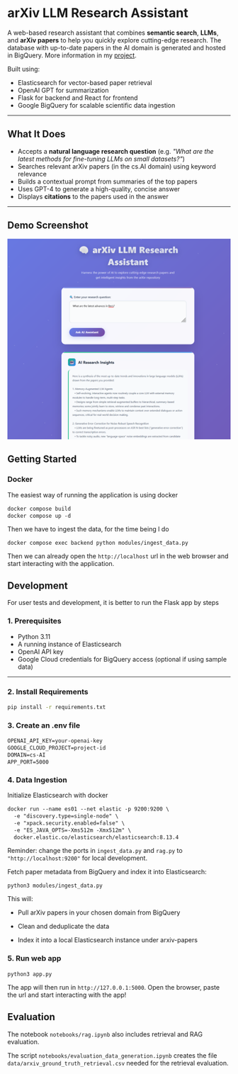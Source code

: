 # arXiv LLM Research Assistant

A web-based research assistant that combines **semantic search**, **LLMs**, and **arXiv papers** to help you quickly explore cutting-edge research.
The database with up-to-date papers in the AI domain is generated and hosted in BigQuery. More information in my [project](https://github.com/sabateri/arxiv-trends.git).

Built using:
- Elasticsearch for vector-based paper retrieval
- OpenAI GPT for summarization
- Flask for backend and React for frontend
- Google BigQuery for scalable scientific data ingestion

---

## What It Does

- Accepts a **natural language research question** (e.g. _"What are the latest methods for fine-tuning LLMs on small datasets?"_)
- Searches relevant arXiv papers (in the cs.AI domain) using keyword relevance
- Builds a contextual prompt from summaries of the top papers
- Uses GPT-4 to generate a high-quality, concise answer
- Displays **citations** to the papers used in the answer

---

## Demo Screenshot

![demo screenshot](images/demo_pic.png) 



## Getting Started

### Docker
The easiest way of running the application is using docker

```
docker compose build
docker compose up -d
```

Then we have to ingest the data, for the time being I do
```
docker compose exec backend python modules/ingest_data.py
```

Then we can already open the ```http://localhost``` url in the web browser and start interacting with the application.

## Development
For user tests and development, it is better to run the Flask app by steps
### 1. Prerequisites

- Python 3.11
- A running instance of Elasticsearch
- OpenAI API key
- Google Cloud credentials for BigQuery access (optional if using sample data)

---

### 2. Install Requirements

```bash
pip install -r requirements.txt
```

### 3. Create an .env file

```
OPENAI_API_KEY=your-openai-key
GOOGLE_CLOUD_PROJECT=project-id
DOMAIN=cs-AI
APP_PORT=5000
```



### 4. Data Ingestion
Initialize Elasticsearch with docker
```
docker run --name es01 --net elastic -p 9200:9200 \
  -e "discovery.type=single-node" \
  -e "xpack.security.enabled=false" \
  -e "ES_JAVA_OPTS=-Xms512m -Xmx512m" \
  docker.elastic.co/elasticsearch/elasticsearch:8.13.4 
```
Reminder: change the ports in ```ingest_data.py``` and ```rag.py``` to ```"http://localhost:9200"``` for local development.

Fetch paper metadata from BigQuery and index it into Elasticsearch:
```
python3 modules/ingest_data.py
```

This will:

- Pull arXiv papers in your chosen domain from BigQuery

- Clean and deduplicate the data

- Index it into a local Elasticsearch instance under arxiv-papers

### 5. Run web app
```
python3 app.py
```

The app will then run in ```http://127.0.0.1:5000```. Open the browser, paste the url and start interacting with the app!

## Evaluation
The notebook ```notebooks/rag.ipynb``` also includes retrieval and RAG evaluation. 

The script ```notebooks/evaluation_data_generation.ipynb``` creates the file ```data/arxiv_ground_truth_retrieval.csv``` needed for the retrieval evaluation.